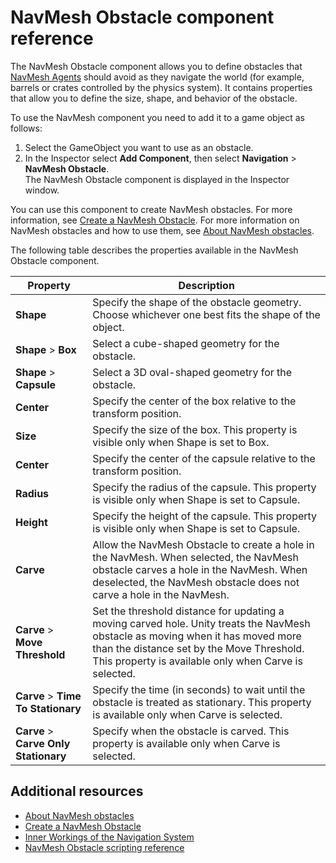 # NavMesh Obstacle component reference

The NavMesh Obstacle component allows you to define obstacles that [NavMesh Agents](./AboutAgents.md) should avoid as they navigate the world (for example, barrels or crates controlled by the physics system). It contains properties that allow you to define the size, shape, and behavior of the obstacle.

To use the NavMesh component you need to add it to a game object as follows:
1. Select the GameObject you want to use as an obstacle.
2. In the Inspector select **Add Component**, then select **Navigation** &gt; **NavMesh Obstacle**. <br/> The NavMesh Obstacle component is displayed in the Inspector window.

You can use this component to create NavMesh obstacles. For more information, see [Create a NavMesh Obstacle](./CreateNavMeshObstacle.md). For more information on NavMesh obstacles and how to use them, see [About NavMesh obstacles](./AboutObstacles.md).

The following table describes the properties available in the NavMesh Obstacle component.

| Property | Description |
| --- | --- |
| **Shape** | Specify the shape of the obstacle geometry. Choose whichever one best fits the shape of the object. |
| **Shape** > **Box** | Select a cube-shaped geometry for the obstacle. |
| **Shape** > **Capsule** | Select a 3D oval-shaped geometry for the obstacle. |
| **Center** | Specify the center of the box relative to the transform position. |
| **Size** | Specify the size of the box. This property is visible only when Shape is set to Box. |
| **Center** | Specify the center of the capsule relative to the transform position. |
| **Radius** | Specify the radius of the capsule. This property is visible only when Shape is set to Capsule. |
| **Height** | Specify the height of the capsule. This property is visible only when Shape is set to Capsule. |
| **Carve** | Allow the NavMesh Obstacle to create a hole in the NavMesh. When selected, the NavMesh obstacle carves a hole in the NavMesh. When deselected, the NavMesh obstacle does not carve a hole in the NavMesh. |
| **Carve** > **Move Threshold** | Set the threshold distance for updating a moving carved hole. Unity treats the NavMesh obstacle as moving when it has moved more than the distance set by the Move Threshold. This property is available only when Carve is selected. |
| **Carve** > **Time To Stationary** | Specify the time (in seconds) to wait until the obstacle is treated as stationary. This property is available only when Carve is selected. |
| **Carve** > **Carve Only Stationary** | Specify when the obstacle is carved. This property is available only when Carve is selected. |



## Additional resources

- [About NavMesh obstacles](./AboutObstacles.md "Details on how to use NavMesh obstacles.")
- [Create a NavMesh Obstacle](./CreateNavMeshObstacle.md "Guidance on creating NavMesh obstacles.")
- [Inner Workings of the Navigation System](./NavInnerWorkings.md#two-cases-for-obstacles "Learn more about how NavMesh Obstacles are used as part of navigation.")
- [NavMesh Obstacle scripting reference](https://docs.unity3d.com/6000.0/Documentation/ScriptReference/AI.NavMeshObstacle.html "Full description of the NavMesh Obstacle scripting API.")
